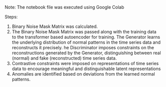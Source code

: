 Note: The notebook file was executed using Google Colab

Steps:
1. Binary Noise Mask Matrix was calculated.
2. The Binary Noise Mask Matrix was passed along with the training data to the transformer based autoencoder for training. The Generator learns the underlying distribution of normal patterns in the time series data and reconstructs it precisely. he Discriminator imposes constraints on the reconstructions generated by the Generator, distinguishing between real (normal) and fake (reconstructed) time series data.
3. Contrastive constraints were imposed on representations of time series data to encourage meaningful and distinguishable latent representations
4. Anomalies are identified based on deviations from the learned normal patterns.